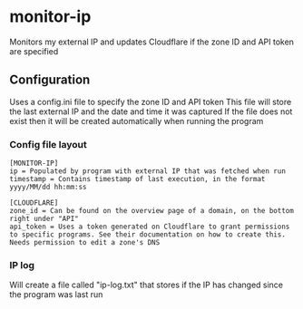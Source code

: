 # monitor-ip
Monitors my external IP and updates Cloudflare if the zone ID and API token are specified

## Configuration
Uses a config.ini file to specify the zone ID and API token
This file will store the last external IP and the date and time it was captured
If the file does not exist then it will be created automatically when running the program

### Config file layout
```
[MONITOR-IP]
ip = Populated by program with external IP that was fetched when run
timestamp = Contains timestamp of last execution, in the format yyyy/MM/dd hh:mm:ss

[CLOUDFLARE]
zone_id = Can be found on the overview page of a domain, on the bottom right under "API"
api_token = Uses a token generated on Cloudflare to grant permissions to specific programs. See their documentation on how to create this. Needs permission to edit a zone's DNS
```

### IP log
Will create a file called "ip-log.txt" that stores if the IP has changed since the program was last run